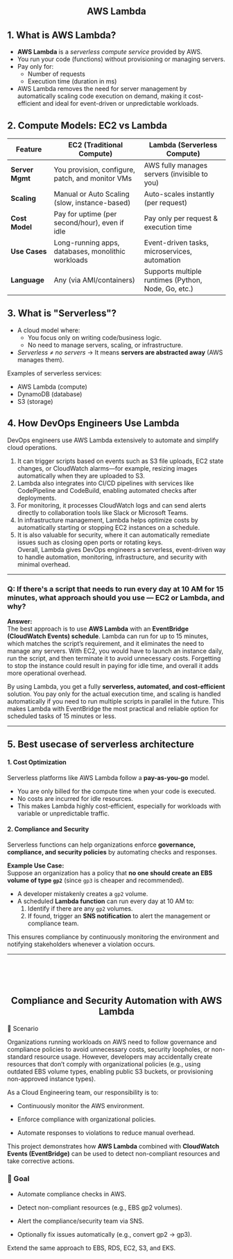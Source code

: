 <h2 align="center"> AWS Lambda </h1>

## 1. What is AWS Lambda?
- **AWS Lambda** is a *serverless compute service* provided by AWS.  
- You run your code (functions) without provisioning or managing servers.  
- Pay only for:
  - Number of requests
  - Execution time (duration in ms)
- AWS Lambda removes the need for server management by automatically scaling code execution on demand, making it cost-efficient and ideal for event-driven or unpredictable workloads.


## 2. Compute Models: EC2 vs Lambda

| Feature          | **EC2 (Traditional Compute)**                       | **Lambda (Serverless Compute)**         |
|------------------|------------------------------------------------------|------------------------------------------|
| **Server Mgmt**  | You provision, configure, patch, and monitor VMs     | AWS fully manages servers (invisible to you) |
| **Scaling**      | Manual or Auto Scaling (slow, instance-based)        | Auto-scales instantly (per request)       |
| **Cost Model**   | Pay for uptime (per second/hour), even if idle       | Pay only per request & execution time     |
| **Use Cases**    | Long-running apps, databases, monolithic workloads   | Event-driven tasks, microservices, automation |
| **Language**     | Any (via AMI/containers)                             | Supports multiple runtimes (Python, Node, Go, etc.) |



## 3. What is "Serverless"?
- A cloud model where:
  - You focus only on writing code/business logic.  
  - No need to manage servers, scaling, or infrastructure.  
- *Serverless ≠ no servers* → It means **servers are abstracted away** (AWS manages them).  

Examples of serverless services:
- AWS Lambda (compute)
- DynamoDB (database)
- S3 (storage)

## 4. How DevOps Engineers Use Lambda

DevOps engineers use AWS Lambda extensively to automate and simplify cloud operations. <br>
1. It can trigger scripts based on events such as S3 file uploads, EC2 state changes, or CloudWatch alarms—for example, resizing images automatically when they are uploaded to S3. 
2. Lambda also integrates into CI/CD pipelines with services like CodePipeline and CodeBuild, enabling automated checks after deployments. 
3. For monitoring, it processes CloudWatch logs and can send alerts directly to collaboration tools like Slack or Microsoft Teams. 
4. In infrastructure management, Lambda helps optimize costs by automatically starting or stopping EC2 instances on a schedule. 
5. It is also valuable for security, where it can automatically remediate issues such as closing open ports or rotating keys. 
<br> Overall, Lambda gives DevOps engineers a serverless, event-driven way to handle automation, monitoring, infrastructure, and security with minimal overhead.

---

### Q: If there's a script that needs to run every day at 10 AM for 15 minutes, what approach should you use — EC2 or Lambda, and why?

**Answer:**  
The best approach is to use **AWS Lambda** with an **EventBridge (CloudWatch Events) schedule**. Lambda can run for up to 15 minutes, which matches the script’s requirement, and it eliminates the need to manage any servers. With EC2, you would have to launch an instance daily, run the script, and then terminate it to avoid unnecessary costs. Forgetting to stop the instance could result in paying for idle time, and overall it adds more operational overhead.  

By using Lambda, you get a fully **serverless, automated, and cost-efficient** solution. You pay only for the actual execution time, and scaling is handled automatically if you need to run multiple scripts in parallel in the future. This makes Lambda with EventBridge the most practical and reliable option for scheduled tasks of 15 minutes or less.  

---

## 5. Best usecase of serverless architecture

#### 1. Cost Optimization
Serverless platforms like AWS Lambda follow a **pay-as-you-go** model.  
- You are only billed for the compute time when your code is executed.  
- No costs are incurred for idle resources.  
- This makes Lambda highly cost-efficient, especially for workloads with variable or unpredictable traffic.  

#### 2. Compliance and Security
Serverless functions can help organizations enforce **governance, compliance, and security policies** by automating checks and responses.  

**Example Use Case:**  
Suppose an organization has a policy that **no one should create an EBS volume of type `gp2`** (since `gp3` is cheaper and recommended).  
- A developer mistakenly creates a `gp2` volume.  
- A scheduled **Lambda function** can run every day at 10 AM to:  
  1. Identify if there are any `gp2` volumes.  
  2. If found, trigger an **SNS notification** to alert the management or compliance team.  

This ensures compliance by continuously monitoring the environment and notifying stakeholders whenever a violation occurs.


---
<br><br><br>


<h2 align="center"> Compliance and Security Automation with AWS Lambda </h2>
📌 Scenario

Organizations running workloads on AWS need to follow governance and compliance policies to avoid unnecessary costs, security loopholes, or non-standard resource usage. However, developers may accidentally create resources that don’t comply with organizational policies (e.g., using outdated EBS volume types, enabling public S3 buckets, or provisioning non-approved instance types).

As a Cloud Engineering team, our responsibility is to:

- Continuously monitor the AWS environment.

- Enforce compliance with organizational policies.

- Automate responses to violations to reduce manual overhead.

This project demonstrates how **AWS Lambda** combined with **CloudWatch Events (EventBridge)** can be used to detect non-compliant resources and take corrective actions.

### 🎯 Goal

- Automate compliance checks in AWS.

- Detect non-compliant resources (e.g., EBS gp2 volumes).

- Alert the compliance/security team via SNS.

- Optionally fix issues automatically (e.g., convert gp2 → gp3).

Extend the same approach to EBS, RDS, EC2, S3, and EKS.


